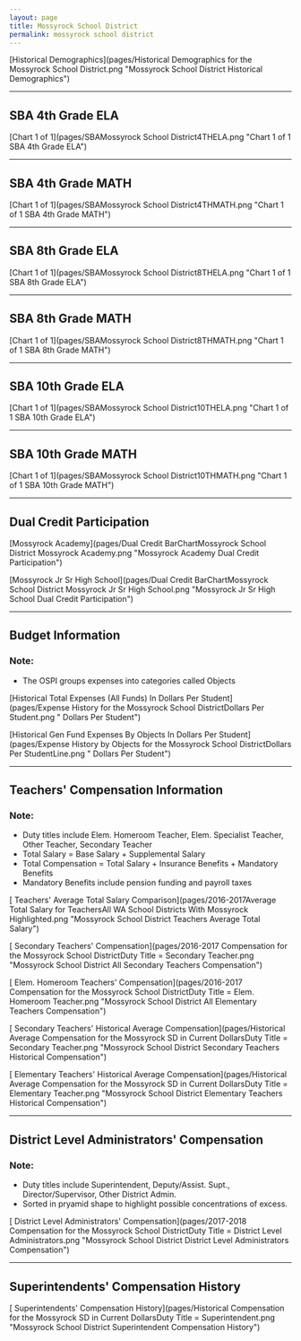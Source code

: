 ```yaml
---
layout: page
title: Mossyrock School District
permalink: mossyrock school district
---
```



[Historical Demographics](pages/Historical Demographics for the Mossyrock School District.png "Mossyrock School District Historical Demographics")

___

## SBA 4th Grade ELA

[Chart 1 of 1](pages/SBAMossyrock School District4THELA.png "Chart 1 of 1 SBA 4th Grade ELA")


___

## SBA 4th Grade MATH

[Chart 1 of 1](pages/SBAMossyrock School District4THMATH.png "Chart 1 of 1 SBA 4th Grade MATH")


___

## SBA 8th Grade ELA

[Chart 1 of 1](pages/SBAMossyrock School District8THELA.png "Chart 1 of 1 SBA 8th Grade ELA")


___

## SBA 8th Grade MATH

[Chart 1 of 1](pages/SBAMossyrock School District8THMATH.png "Chart 1 of 1 SBA 8th Grade MATH")


___

## SBA 10th Grade ELA

[Chart 1 of 1](pages/SBAMossyrock School District10THELA.png "Chart 1 of 1 SBA 10th Grade ELA")


___

## SBA 10th Grade MATH

[Chart 1 of 1](pages/SBAMossyrock School District10THMATH.png "Chart 1 of 1 SBA 10th Grade MATH")


___

## Dual Credit Participation

[Mossyrock Academy](pages/Dual Credit BarChartMossyrock School District Mossyrock Academy.png "Mossyrock Academy Dual Credit Participation")

[Mossyrock Jr Sr High School](pages/Dual Credit BarChartMossyrock School District Mossyrock Jr Sr High School.png "Mossyrock Jr Sr High School Dual Credit Participation")


___

## Budget Information
### Note:
- The OSPI groups expenses into categories called Objects

[Historical Total Expenses (All Funds) In Dollars Per Student](pages/Expense History for the Mossyrock School DistrictDollars Per Student.png " Dollars Per Student")

[Historical Gen Fund Expenses By Objects In Dollars Per Student](pages/Expense History by Objects for the Mossyrock School DistrictDollars Per StudentLine.png " Dollars Per Student")


___

## Teachers' Compensation Information
### Note:
- Duty titles include Elem. Homeroom Teacher, Elem. Specialist Teacher, Other Teacher, Secondary Teacher
- Total Salary = Base Salary + Supplemental Salary
- Total Compensation = Total Salary + Insurance Benefits + Mandatory Benefits
- Mandatory Benefits include pension funding and payroll taxes

[ Teachers' Average Total Salary Comparison](pages/2016-2017Average Total Salary for TeachersAll WA School Districts With Mossyrock Highlighted.png "Mossyrock School District Teachers Average Total Salary")

[ Secondary Teachers' Compensation](pages/2016-2017 Compensation for the Mossyrock School DistrictDuty Title = Secondary Teacher.png "Mossyrock School District All Secondary Teachers Compensation")

[ Elem. Homeroom Teachers' Compensation](pages/2016-2017 Compensation for the Mossyrock School DistrictDuty Title = Elem. Homeroom Teacher.png "Mossyrock School District All Elementary Teachers Compensation")

[ Secondary Teachers' Historical Average Compensation](pages/Historical Average Compensation for the Mossyrock SD in Current DollarsDuty Title = Secondary Teacher.png "Mossyrock School District Secondary Teachers Historical Compensation")

[ Elementary Teachers' Historical Average Compensation](pages/Historical Average Compensation for the Mossyrock SD in Current DollarsDuty Title = Elementary Teacher.png "Mossyrock School District Elementary Teachers Historical Compensation")


___

## District Level Administrators' Compensation

### Note:
- Duty titles include Superintendent, Deputy/Assist. Supt., Director/Supervisor, Other District Admin.
- Sorted in pryamid shape to highlight possible concentrations of excess.

[ District Level Administrators' Compensation](pages/2017-2018 Compensation for the Mossyrock School DistrictDuty Title = District Level Administrators.png "Mossyrock School District District Level Administrators Compensation")


___

## Superintendents' Compensation History

[ Superintendents' Compensation History](pages/Historical Compensation for the Mossyrock SD in Current DollarsDuty Title = Superintendent.png "Mossyrock School District Superintendent Compensation History")

